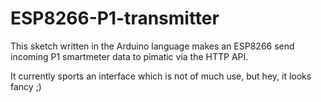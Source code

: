 # ESP8266-P1-transmitter
This sketch written in the Arduino language makes an ESP8266 send incoming P1 smartmeter data to pimatic via the HTTP API.

It currently sports an interface which is not of much use, but hey, it looks fancy ;)
